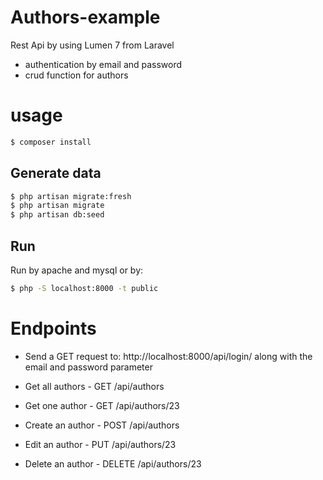 # Authors-example

Rest Api by using Lumen 7 from Laravel
- authentication by email and password
- crud function for authors

# usage

```bash
$ composer install
```
## Generate data

```bash
$ php artisan migrate:fresh
$ php artisan migrate
$ php artisan db:seed
```

## Run

Run by apache and mysql or by:
```bash
$ php -S localhost:8000 -t public
```

# Endpoints
- Send a GET request to: http://localhost:8000/api/login/ along with the email and password parameter

- Get all authors - GET /api/authors
- Get one author - GET /api/authors/23
- Create an author - POST /api/authors
- Edit an author - PUT /api/authors/23
- Delete an author - DELETE /api/authors/23